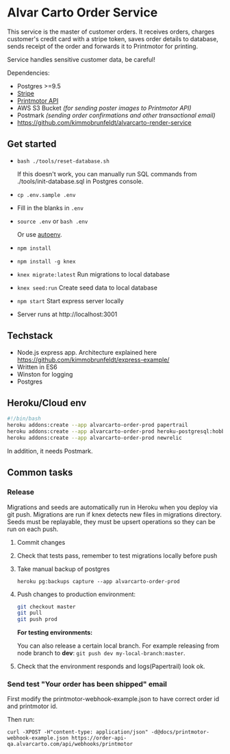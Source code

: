# Alvar Carto Order Service

This service is the master of customer orders. It receives orders,
charges customer's credit card with a stripe token, saves order details to
database, sends receipt of the order and forwards it to Printmotor for printing.

Service handles sensitive customer data, be careful!

Dependencies:

* Postgres >=9.5
* [Stripe](https://stripe.com)
* [Printmotor API](https://api.printmotor.io/apidocs/index)
* AWS S3 Bucket *(for sending poster images to Printmotor API)*
* Postmark *(sending order confirmations and other transactional email)*
* https://github.com/kimmobrunfeldt/alvarcarto-render-service


## Get started

* `bash ./tools/reset-database.sh`

  If this doesn't work, you can manually run SQL commands from ./tools/init-database.sql
  in Postgres console.

* `cp .env.sample .env`
* Fill in the blanks in `.env`
* `source .env` or `bash .env`

  Or use [autoenv](https://github.com/kennethreitz/autoenv).

* `npm install`
* `npm install -g knex`
* `knex migrate:latest` Run migrations to local database
* `knex seed:run` Create seed data to local database
* `npm start` Start express server locally
* Server runs at http://localhost:3001

## Techstack

* Node.js express app. Architecture explained here https://github.com/kimmobrunfeldt/express-example/
* Written in ES6
* Winston for logging
* Postgres

## Heroku/Cloud env

```bash
#!/bin/bash
heroku addons:create --app alvarcarto-order-prod papertrail
heroku addons:create --app alvarcarto-order-prod heroku-postgresql:hobby-dev
heroku addons:create --app alvarcarto-order-prod newrelic
```

In addition, it needs Postmark.

## Common tasks

### Release

Migrations and seeds are automatically run in Heroku when you deploy via git push.
Migrations are run if knex detects new files in migrations directory.
Seeds must be replayable, they must be upsert operations so they can be run
on each push.

1. Commit changes
2. Check that tests pass, remember to test migrations locally before push
3. Take manual backup of postgres

    `heroku pg:backups capture --app alvarcarto-order-prod`

4. Push changes to production environment:

    ```bash
    git checkout master
    git pull
    git push prod
    ```

    **For testing environments:**

    You can also release a certain local branch. For example releasing from node
    branch to **dev**: `git push dev my-local-branch:master`.

5. Check that the environment responds and logs(Papertrail) look ok.


### Send test "Your order has been shipped" email

First modify the printmotor-webhook-example.json to have correct order id and printmotor id.

Then run:

```
curl -XPOST -H"content-type: application/json" -d@docs/printmotor-webhook-example.json https://order-api-qa.alvarcarto.com/api/webhooks/printmotor
```
